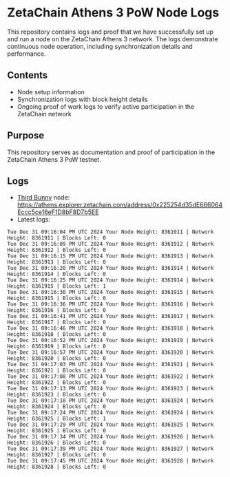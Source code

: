 # ZetaChain Athens 3 PoW Node Logs
This repository contains logs and proof that we have successfully set up and run a node on the ZetaChain Athens 3 network. The logs demonstrate continuous node operation, including synchronization details and performance.

## Contents
- Node setup information
- Synchronization logs with block height details
- Ongoing proof of work logs to verify active participation in the ZetaChain network

## Purpose
This repository serves as documentation and proof of participation in the ZetaChain Athens 3 PoW testnet.

## Logs

- [Third Bunny](https://thirdbunny.xyz/) node: https://athens.explorer.zetachain.com/address/0x225254d35dE666064Eccc5ce16eF1D8bF8D7b5EE
- Latest logs:
```
Tue Dec 31 09:16:04 PM UTC 2024 Your Node Height: 8361911 | Network Height: 8361911 | Blocks Left: 0
Tue Dec 31 09:16:09 PM UTC 2024 Your Node Height: 8361912 | Network Height: 8361912 | Blocks Left: 0
Tue Dec 31 09:16:15 PM UTC 2024 Your Node Height: 8361913 | Network Height: 8361913 | Blocks Left: 0
Tue Dec 31 09:16:20 PM UTC 2024 Your Node Height: 8361914 | Network Height: 8361914 | Blocks Left: 0
Tue Dec 31 09:16:25 PM UTC 2024 Your Node Height: 8361914 | Network Height: 8361915 | Blocks Left: 1
Tue Dec 31 09:16:30 PM UTC 2024 Your Node Height: 8361915 | Network Height: 8361915 | Blocks Left: 0
Tue Dec 31 09:16:36 PM UTC 2024 Your Node Height: 8361916 | Network Height: 8361916 | Blocks Left: 0
Tue Dec 31 09:16:41 PM UTC 2024 Your Node Height: 8361917 | Network Height: 8361917 | Blocks Left: 0
Tue Dec 31 09:16:46 PM UTC 2024 Your Node Height: 8361918 | Network Height: 8361918 | Blocks Left: 0
Tue Dec 31 09:16:52 PM UTC 2024 Your Node Height: 8361919 | Network Height: 8361919 | Blocks Left: 0
Tue Dec 31 09:16:57 PM UTC 2024 Your Node Height: 8361920 | Network Height: 8361920 | Blocks Left: 0
Tue Dec 31 09:17:03 PM UTC 2024 Your Node Height: 8361921 | Network Height: 8361921 | Blocks Left: 0
Tue Dec 31 09:17:08 PM UTC 2024 Your Node Height: 8361922 | Network Height: 8361922 | Blocks Left: 0
Tue Dec 31 09:17:13 PM UTC 2024 Your Node Height: 8361923 | Network Height: 8361923 | Blocks Left: 0
Tue Dec 31 09:17:18 PM UTC 2024 Your Node Height: 8361924 | Network Height: 8361924 | Blocks Left: 0
Tue Dec 31 09:17:24 PM UTC 2024 Your Node Height: 8361924 | Network Height: 8361925 | Blocks Left: 1
Tue Dec 31 09:17:29 PM UTC 2024 Your Node Height: 8361925 | Network Height: 8361925 | Blocks Left: 0
Tue Dec 31 09:17:34 PM UTC 2024 Your Node Height: 8361926 | Network Height: 8361926 | Blocks Left: 0
Tue Dec 31 09:17:39 PM UTC 2024 Your Node Height: 8361927 | Network Height: 8361927 | Blocks Left: 0
Tue Dec 31 09:17:45 PM UTC 2024 Your Node Height: 8361928 | Network Height: 8361928 | Blocks Left: 0
```
